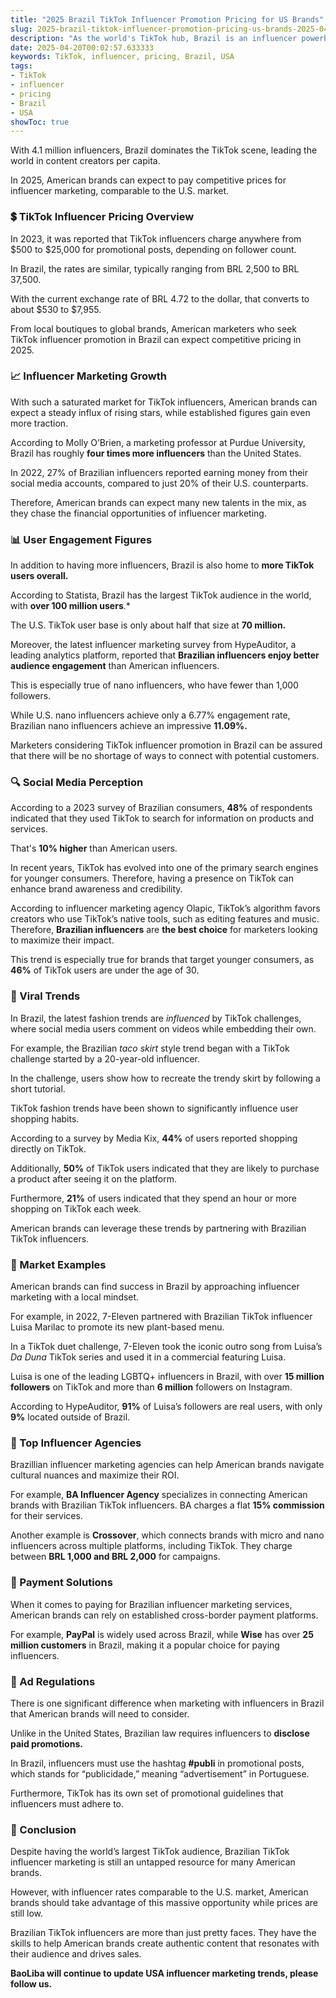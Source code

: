 ```yaml
---
title: "2025 Brazil TikTok Influencer Promotion Pricing for US Brands"
slug: 2025-brazil-tiktok-influencer-promotion-pricing-us-brands-2025-04-20
description: "As the world's TikTok hub, Brazil is an influencer powerhouse. In 2025, American brands can expect influencer marketing prices on par with the U.S. market."
date: 2025-04-20T00:02:57.633333
keywords: TikTok, influencer, pricing, Brazil, USA
tags:
- TikTok
- influencer
- pricing
- Brazil
- USA
showToc: true
---
```


With 4.1 million influencers, Brazil dominates the TikTok scene, leading the world in content creators per capita.

In 2025, American brands can expect to pay competitive prices for influencer marketing, comparable to the U.S. market.

### 💲 TikTok Influencer Pricing Overview

In 2023, it was reported that TikTok influencers charge anywhere from $500 to $25,000 for promotional posts, depending on follower count.

In Brazil, the rates are similar, typically ranging from BRL 2,500 to BRL 37,500. 

With the current exchange rate of BRL 4.72 to the dollar, that converts to about $530 to $7,955.

From local boutiques to global brands, American marketers who seek TikTok influencer promotion in Brazil can expect competitive pricing in 2025. 

### 📈 Influencer Marketing Growth

With such a saturated market for TikTok influencers, American brands can expect a steady influx of rising stars, while established figures gain even more traction.

According to Molly O’Brien, a marketing professor at Purdue University, Brazil has roughly **four times more influencers** than the United States.

In 2022, 27% of Brazilian influencers reported earning money from their social media accounts, compared to just 20% of their U.S. counterparts.

Therefore, American brands can expect many new talents in the mix, as they chase the financial opportunities of influencer marketing.

### 📊 User Engagement Figures
In addition to having more influencers, Brazil is also home to **more TikTok users overall.** 

According to Statista, Brazil has the largest TikTok audience in the world, with **over 100 million users**.* 

The U.S. TikTok user base is only about half that size at **70 million.**

Moreover, the latest influencer marketing survey from HypeAuditor, a leading analytics platform, reported that **Brazilian influencers enjoy better audience engagement** than American influencers.

This is especially true of nano influencers, who have fewer than 1,000 followers.

While U.S. nano influencers achieve only a 6.77% engagement rate, Brazilian nano influencers achieve an impressive **11.09%.**

Marketers considering TikTok influencer promotion in Brazil can be assured that there will be no shortage of ways to connect with potential customers.

### 🔍 Social Media Perception

According to a 2023 survey of Brazilian consumers, **48%** of respondents indicated that they used TikTok to search for information on products and services.

That's **10% higher** than American users.

In recent years, TikTok has evolved into one of the primary search engines for younger consumers. Therefore, having a presence on TikTok can enhance brand awareness and credibility.

According to influencer marketing agency Olapic, TikTok’s algorithm favors creators who use TikTok’s native tools, such as editing features and music. Therefore, **Brazilian influencers** are **the best choice** for marketers looking to maximize their impact.

This trend is especially true for brands that target younger consumers, as **46%** of TikTok users are under the age of 30. 

### 📅 Viral Trends
In Brazil, the latest fashion trends are *influenced* by TikTok challenges, where social media users comment on videos while embedding their own. 

For example, the Brazilian *taco skirt* style trend began with a TikTok challenge started by a 20-year-old influencer. 

In the challenge, users show how to recreate the trendy skirt by following a short tutorial.

TikTok fashion trends have been shown to significantly influence user shopping habits. 

According to a survey by Media Kix, **44%** of users reported shopping directly on TikTok.

Additionally, **50%** of TikTok users indicated that they are likely to purchase a product after seeing it on the platform.

Furthermore, **21%** of users indicated that they spend an hour or more shopping on TikTok each week.

American brands can leverage these trends by partnering with Brazilian TikTok influencers.

### 🤠 Market Examples
American brands can find success in Brazil by approaching influencer marketing with a local mindset.

For example, in 2022, 7-Eleven partnered with Brazilian TikTok influencer Luisa Marilac to promote its new plant-based menu.

In a TikTok duet challenge, 7-Eleven took the iconic outro song from Luisa’s *Da Duna* TikTok series and used it in a commercial featuring Luisa.

Luisa is one of the leading LGBTQ+ influencers in Brazil, with over **15 million followers** on TikTok and more than **6 million** followers on Instagram.

According to HypeAuditor, **91%** of Luisa’s followers are real users, with only **9%** located outside of Brazil.

### 📢 Top Influencer Agencies
Brazillian influencer marketing agencies can help American brands navigate cultural nuances and maximize their ROI.

For example, **BA Influencer Agency** specializes in connecting American brands with Brazilian TikTok influencers. BA charges a flat **15% commission** for their services.

Another example is **Crossover**, which connects brands with micro and nano influencers across multiple platforms, including TikTok. They charge between **BRL 1,000 and BRL 2,000** for campaigns. 

### 🤝 Payment Solutions
When it comes to paying for Brazilian influencer marketing services, American brands can rely on established cross-border payment platforms. 

For example, **PayPal** is widely used across Brazil, while **Wise** has over **25 million customers** in Brazil, making it a popular choice for paying influencers.

### 📃 Ad Regulations
There is one significant difference when marketing with influencers in Brazil that American brands will need to consider.

Unlike in the United States, Brazilian law requires influencers to **disclose paid promotions.**

In Brazil, influencers must use the hashtag **#publi** in promotional posts, which stands for “publicidade,” meaning “advertisement” in Portuguese.

Furthermore, TikTok has its own set of promotional guidelines that influencers must adhere to. 

### 🚦 Conclusion
Despite having the world’s largest TikTok audience, Brazilian TikTok influencer marketing is still an untapped resource for many American brands.

However, with influencer rates comparable to the U.S. market, American brands should take advantage of this massive opportunity while prices are still low.

Brazilian TikTok influencers are more than just pretty faces. They have the skills to help American brands create authentic content that resonates with their audience and drives sales.


**BaoLiba will continue to update USA influencer marketing trends, please follow us.**